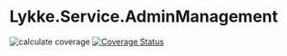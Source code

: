 # Lykke.Service.AdminManagement

![calculate coverage](https://github.com/OpenMAVN/MAVN.Service.AdminManagement/workflows/calculate%20coverage/badge.svg)
[![Coverage Status](https://coveralls.io/repos/github/OpenMAVN/MAVN.Service.AdminManagement/badge.svg?branch=master)](https://coveralls.io/github/OpenMAVN/MAVN.Service.AdminManagement?branch=master)
